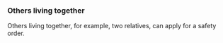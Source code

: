 ###  Others living together

Others living together, for example, two relatives, can apply for a safety
order.
